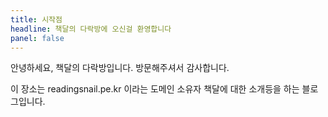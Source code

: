```yaml
---
title: 시작점
headline: 책달의 다락방에 오신걸 환영합니다
panel: false
---
```

안녕하세요, 책달의 다락방입니다. 방문해주셔서 감사합니다.

이 장소는 readingsnail.pe.kr 이라는 도메인 소유자 책달에 대한 소개등을 하는 블로그입니다.